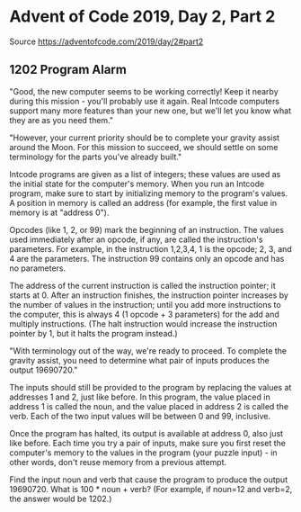 # Advent of Code 2019, Day 2, Part 2

Source https://adventofcode.com/2019/day/2#part2

## 1202 Program Alarm

"Good, the new computer seems to be working correctly! Keep it nearby during
this mission - you'll probably use it again. Real Intcode computers support many
more features than your new one, but we'll let you know what they are as you
need them."

"However, your current priority should be to complete your gravity assist around
the Moon. For this mission to succeed, we should settle on some terminology for
the parts you've already built."

Intcode programs are given as a list of integers; these values are used as the
initial state for the computer's memory. When you run an Intcode program, make
sure to start by initializing memory to the program's values. A position in
memory is called an address (for example, the first value in memory is at
"address 0").

Opcodes (like 1, 2, or 99) mark the beginning of an instruction. The values used
immediately after an opcode, if any, are called the instruction's parameters.
For example, in the instruction 1,2,3,4, 1 is the opcode; 2, 3, and 4 are the
parameters. The instruction 99 contains only an opcode and has no parameters.

The address of the current instruction is called the instruction pointer; it
starts at 0. After an instruction finishes, the instruction pointer increases by
the number of values in the instruction; until you add more instructions to the
computer, this is always 4 (1 opcode + 3 parameters) for the add and multiply
instructions. (The halt instruction would increase the instruction pointer by 1,
but it halts the program instead.)

"With terminology out of the way, we're ready to proceed. To complete the
gravity assist, you need to determine what pair of inputs produces the output
19690720."

The inputs should still be provided to the program by replacing the values at
addresses 1 and 2, just like before. In this program, the value placed in
address 1 is called the noun, and the value placed in address 2 is called the
verb. Each of the two input values will be between 0 and 99, inclusive.

Once the program has halted, its output is available at address 0, also just
like before. Each time you try a pair of inputs, make sure you first reset the
computer's memory to the values in the program (your puzzle input) - in other
words, don't reuse memory from a previous attempt.

Find the input noun and verb that cause the program to produce the output 19690720. What is 100 \* noun + verb? (For example, if noun=12 and verb=2, the
answer would be 1202.)
